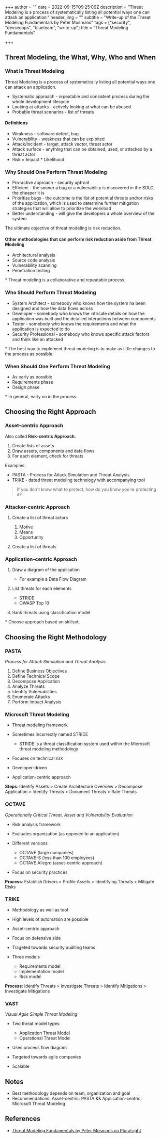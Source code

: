 +++
author = ""
date = 2022-09-15T09:25:00Z
description = "Threat Modeling is a process of systematically listing all potential ways one can attack an application."
header_img = ""
subtitle = "Write-up of the Threat Modeling Fundamentals by Peter Mosmans"
tags = ["security", "devsecops", "blueteam", "write-up"]
title = "Threat Modeling Fundamentals"

+++
## Threat Modeling, the What, Why, Who and When

### W﻿hat Is Threat Modeling

Threat Modeling is a process of systematically listing all potential ways one can attack an application.

* Systematic approach - repeatable and consistent process during the whole development lifecycle
* Looking at attacks - actively looking at what can be abused
* Probable threat scenarios - list of threats

#### Definitions

* Weakness - software defect, bug
* Vulnerability - weakness that can be exploited
* Attack/Incident - target, attack vector, threat actor
* A﻿ttack surface - anything that can be obtained, used, or attacked by a threat actor
* Risk = Impact * Likelihood

### W﻿hy Should One Perform Threat Modeling

* P﻿ro-active approach - security upfront
* E﻿fficient - the sooner a bug or a vulnerability is discovered in the SDLC, the cheaper it is
* P﻿rioritize bugs - the outcome is the list of potential threats and/or risks of the application, which is used to determine further mitigation strategies that will allow to prioritize the workload
* B﻿etter understanding - will give the developers a whole overview of the system

The ﻿ultimate objective of threat modeling is risk reduction.

#### O﻿ther methodologies that can perform risk reduction aside from Threat Modeling

* A﻿rchitectural analysis
* S﻿ource code analysis
* V﻿ulnerability scanning
* P﻿enetration testing

\*﻿ Threat modeling is a collaborative and repeatable process.

### Who Should Perform Threat Modeling

* System Architect - somebody who knows how the system ha been designed and how the data flows across
* Developer - somebody who knows the intricate details on how the application was built and the detailed interactions between components
* Tester - somebody who knows the requirements and what the application is expected to do
* Security Professional - somebody who knows specific attack factors and think like an attacked

\* The best way to implement threat modeling is to make as little changes to the process as possible.

### W﻿hen Should One Perform Threat Modeling

* A﻿s early as possible
* R﻿equirements phase
* D﻿esign phase

\*﻿ In general, early on in the process.

## Choosing the Right Approach

### A﻿sset-centric Approach

A﻿lso called **Risk-centric Approach.**

1. C﻿reate lists of assets
2. D﻿raw assets, components and data flows
3. F﻿or each element, check for threats

E﻿xamples:

* P﻿ASTA - Process for Attack Simulation and Threat Analysis
* T﻿RIKE - dated threat modeling technology with accompanying tool

> I﻿f you don't know what to protect, how do you know you're protecting it?

### A﻿ttacker-centric Approach

1. C﻿reate a list of threat actors

   1. M﻿otive
   2. M﻿eans
   3. O﻿pportunity
2. C﻿reate a list of threats

### A﻿pplication-centric Approach

1. D﻿raw a diagram of the application

   * F﻿or example a Data Flow Diagram
2. L﻿ist threats for each elements

   * S﻿TRIDE
   * O﻿WASP Top 10
3. R﻿ank threats using classification model

\* C﻿hoose approach based on skillset.

## C﻿hoosing the Right Methodology

### P﻿ASTA

*Process for Attack Simulation and Threat Analysis*

1. D﻿efine Business Objectives
2. D﻿efine Technical Scope
3. D﻿ecompose Application
4. A﻿nalyze Threats
5. I﻿dentify Vulnerabilities
6. E﻿numerate Attacks
7. P﻿erform Impact Analysis

### M﻿icrosoft Threat Modeling

* T﻿hreat modeling framework
* S﻿ometimes incorrectly named STRIDE

  * S﻿TRIDE is a threat classification system used within the Microsoft threat modeling methodology
* F﻿ocuses on technical risk
* D﻿eveloper-driven
* A﻿pplication-centric approach

**S﻿teps**: I﻿dentify Assets > Create Architecture Overview > Decompose Application > Identify Threats > Document Threats > Rate Threats

### OCTAVE

*O﻿perationally Critical Threat, Asset and Vulnerability Evaluation*

* R﻿isk analysis framework
* E﻿valuates organization (as opposed to an application)
* D﻿ifferent versions

  * O﻿CTAVE (large companies)
  * O﻿CTAVE-S (less than 100 employees)
  * O﻿CTAVE Allegro (asset-centric approach)
* F﻿ocus on security practices

**P﻿rocess**: Establish Drivers > Profile Assets > Identifying Threats > Mitigate Risks

### T﻿RIKE

* M﻿ethodology as well as tool
* H﻿igh levels of automation are possible
* A﻿sset-centric approach
* F﻿ocus on defensive side
* T﻿rageted towards security auditing teams
* T﻿hree models

  * R﻿equirements model
  * I﻿mplementation model
  * R﻿isk model

**P﻿rocess**: Identify Threats > Investigate Threats > Identify Mitigations > Investigate Mitigations

### V﻿AST

*V﻿isual Agile Simple Threat Modeling*

* Two threat model types

  * A﻿pplication Threat Model
  * O﻿perational Threat Model
* U﻿ses process flow diagram
* T﻿argeted towards agile companies
* S﻿calable

## ﻿Notes

* Best methodology depends on team, ﻿organization and goal
* Recommendations: ﻿Asset-centric: PASTA && ﻿Application-centric: Microsoft Threat Modeling

## R﻿eferences

* [﻿Threat Modeling Fundamentals by Peter M﻿osmans on Pluralsight](<* https://app.pluralsight.com/library/courses/threat-modeling-fundamentals/table-of-contents>)